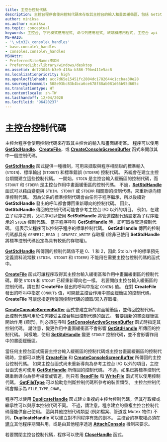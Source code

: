 ```yaml
---
title: 主控台控制代碼
description: 主控台程序會使用控制代碼來存取其主控台的輸入和畫面緩衝區，包括 GetStdHandle、CreateFile 或 CreateConsoleScreenBuffer 函式。
author: miniksa
ms.author: miniksa
ms.topic: conceptual
keywords: 主控台, 字元模式應用程式, 命令列應用程式, 終端機應用程式, 主控台 api
MS-HAID:
- '\_win32\_console\_handles'
- base.console\_handles
- consoles.console\_handles
MSHAttr:
- PreferredSiteName:MSDN
- PreferredLib:/library/windows/desktop
ms.assetid: dc723046-b3e9-418a-b386-79be411e5ac8
ms.localizationpriority: high
ms.openlocfilehash: acc7d65e15451fc2804dc1782644c1ccbaa30e28
ms.sourcegitcommit: 508e93bc83b4bca6ce678f88ab081d66b95d605c
ms.translationtype: HT
ms.contentlocale: zh-TW
ms.lasthandoff: 12/04/2020
ms.locfileid: "96420237"
---
```

# <a name="console-handles"></a>主控台控制代碼

主控台程序會使用控制代碼來存取其主控台的輸入和畫面緩衝區。 程序可以使用 [**GetStdHandle**](getstdhandle.md)、[**CreateFile**](https://msdn.microsoft.com/library/windows/desktop/aa363858)，或 [**CreateConsoleScreenBuffer**](createconsolescreenbuffer.md) 函式來開啟其中一個控制代碼。

[**GetStdHandle**](getstdhandle.md) 函式提供一種機制，可用來擷取與程序相關聯的標準輸入 (`STDIN`)、標準輸出 (`STDOUT`) 和標準錯誤 (`STDERR`) 控制代碼。 系統會在建立主控台期間建立這些控制代碼。 一開始，`STDIN` 是主控台輸入緩衝區的控制代碼，而 `STDOUT` 和 `STDERR` 是主控台作用中畫面緩衝區的控制代碼。 不過，[**SetStdHandle**](setstdhandle.md) 函式可以藉由變更與 `STDIN`、`STDOUT` 或 `STDERR` 相關聯的控制代碼，來重新導向標準控制代碼。 因為父系的標準控制代碼會由任何子程序繼承，所以後續對 **GetStdHandle**  發出的呼叫都會傳回重新導向的控制代碼。 因此，**GetStdHandle** 傳回的控制代碼可能會參考主控台 I/O 以外的項目。 例如，在建立子程序之前，父程序可以使用 **SetStdHandle** 將管道控制代碼設定為子程序繼承的 `STDIN` 控制代碼。 當子程序呼叫 **GetStdHandle** 時，即可取得管道控制代碼。 這表示父程序可以控制子程序的標準控制代碼。 **GetStdHandle** 傳回的控制代碼都具有 `GENERIC_READ | GENERIC_WRITE` 存取權 (除非已使用 **SetStdHandle** 將標準控制代碼設定為具有較低的存取權)。

[**GetStdHandle**](getstdhandle.md) 所傳回的控制代碼值不是 0、1 和 2，因此 Stdio.h 中的標準預先定義資料流常數 (`STDIN`、`STDOUT` 和 `STDERR`) 不能用在需要主控台控制代碼的函式中。

[**CreateFile**](https://msdn.microsoft.com/library/windows/desktop/aa363858) 函式可讓程序取得其主控台輸入緩衝區和作用中畫面緩衝區的控制代碼，即使 `STDIN` 和 `STDOUT` 已經重新導向也一樣。 若要開啟主控台輸入緩衝區的控制代碼，請在對 **CreateFile** 發出的呼叫中指定 `CONIN$` 值。 在對 **CreateFile** 發出的呼叫中指定 `CONOUT$` 值，可開啟主控台作用中畫面緩衝區的控制代碼。 **CreateFile** 可讓您指定所傳回控制代碼的讀取/寫入存取權。

[**CreateConsoleScreenBuffer**](createconsolescreenbuffer.md) 函式會建立新的畫面緩衝區，並傳回控制代碼。 此控制代碼可用於任何接受主控台輸出控制代碼的函式。 若要讓新的畫面緩衝區開始作用 (顯示)，則必須在呼叫 [**SetConsoleActiveScreenBuffer**](setconsoleactivescreenbuffer.md) 函式時指定其控制代碼。 請注意，變更作用中畫面緩衝區不會影響 [**GetStdHandle**](getstdhandle.md) 所傳回的控制代碼。 同樣地，使用 [**SetStdHandle**](setstdhandle.md) 變更 `STDOUT` 控制代碼，並不會影響作用中的畫面緩衝區。

當任何主控台函式需要主控台輸入緩衝區的控制代碼或主控台畫面緩衝區的控制代碼時，您都可以使用 [**CreateFile**](https://msdn.microsoft.com/library/windows/desktop/aa363858) 和 [**CreateConsoleScreenBuffer**](createconsolescreenbuffer.md) 所傳回的主控台控制代碼。 如果主控台函式尚未重新導向為參考主控台 I/O 以外的項目，主控台函式也可使用 [**GetStdHandle**](getstdhandle.md) 所傳回的控制代碼。 不過，如果已將標準控制代碼重新導向為參考檔案或管道，則只有 [**ReadFile**](https://msdn.microsoft.com/library/windows/desktop/aa365467) 和 [**WriteFile**](https://msdn.microsoft.com/library/windows/desktop/aa365747) 函式可以使用控制代碼。 [**GetFileType**](https://docs.microsoft.com/windows/win32/api/fileapi/nf-fileapi-getfiletype) 可以協助您判斷控制代碼所參考的裝置類型。 主控台控制代碼會顯示為 `FILE_TYPE_CHAR`。

程序可以使用 [**DuplicateHandle**](https://msdn.microsoft.com/library/windows/desktop/ms724251) 函式建立重複的主控台控制代碼，但其存取權或繼承性可以與原本控制代碼不同。 不過，請注意，程序建立的重複主控台控制代碼僅能供自己使用。 這與其他控制代碼類型 (例如檔案、管道或 Mutex 物件) 不同，**DuplicateHandle** 可以建立對不同程序有效的副本。
主控台的存取權必須在 [建立](creation-of-a-console.md)其他程序期間共用，或是由其他程序透過 [**AttachConsole**](attachconsole.md) 機制來要求。

若要關閉主控台控制代碼，程序可以使用 [**CloseHandle**](https://msdn.microsoft.com/library/windows/desktop/ms724211) 函式。
